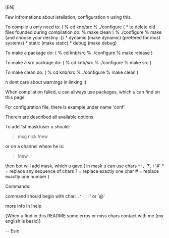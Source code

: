 [EN]

Few infromations about istallation, configuration n using this.

To compile u only need to:
(
% cd knb/src
% ./configure 
(
    * to delete old files founded during compilation do:
    % make clean 
)
% ./configure
% make (and choose your destiny :)) 
    * dynamic (make dynamic) (prefered for most systems)
    * static  (make static)
    * debug   (make debug)

To make a package do:
(
    % cd knb/src
    % ./configure
    % make release 
)

To make a src package do:
(
    % cd knb/src
    % ./configure 
    % make src
)

To make clean do:
(
    % cd knb/src
    % ./configure 
    % make clean
)

n dont care about warnings in linking ;)

When compilation falied, u can allways use packages, which u can find on this page

For configuration file, there is example under name 'conf' 

Therein are described all available options

To add 1st mask/user u should:

> msg nick !new 

or on a channel where he is:
> !new 

then bot will add mask, which u gave
(
	in mask u can use chars `*', `?', i `#'
	* = replace any sequence of chars
	? = replace exactly one char
	# = replace exactly one number
)

Commands:

command should begin with char: `.' , `!' or `@'

more info in !help

{When u find in this README some erros or miss chars contact with me (my english is basic)} 

-- Esio